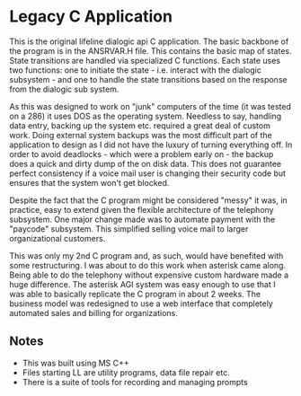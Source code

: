 # Legacy C Application

This is the original lifeline dialogic api C application. 
The basic backbone of the program is in the ANSRVAR.H file. 
This contains the basic map of states. State transitions are
handled via specialized C functions. Each state uses two 
functions: one to initiate the state - i.e. interact with 
the dialogic subsystem - and one to handle the state transitions
based on the response from the dialogic sub system.

As this was designed to work on "junk" computers of the time
(it was tested on a 286) it uses DOS as the operating system.
Needless to say, handling data entry, backing up the system
etc. required a great deal of custom work. Doing external system
backups was the most difficult part of the application to 
design as I did not have the luxury of turning everything off.
In order to avoid deadlocks - which were a problem early on - 
the backup does a quick and dirty dump of the on disk data.
This does not guarantee perfect consistency if a voice mail
user is changing their security code but ensures that the 
system won't get blocked.

Despite the fact that the C program might be considered "messy" it 
was, in practice, easy to extend given the flexible architecture of
the telephony subsystem. One major change made was to automate 
payment with the "paycode" subsystem. This simplified selling voice
mail to larger organizational customers.

This was only my 2nd C program and, as such, would have benefited
with some restructuring. I was about to do this work when asterisk 
came along. Being able to do the telephony without expensive 
custom hardware made a huge difference. The asterisk AGI system was
easy enough to use that I was able to basically replicate the C 
program in about 2 weeks. The business model was redesigned to use
a web interface that completely automated sales and billing for
organizations. 

## Notes

- This was built using MS C++
- Files starting LL are utility programs, data file repair etc.
- There is a suite of tools for recording and managing prompts
